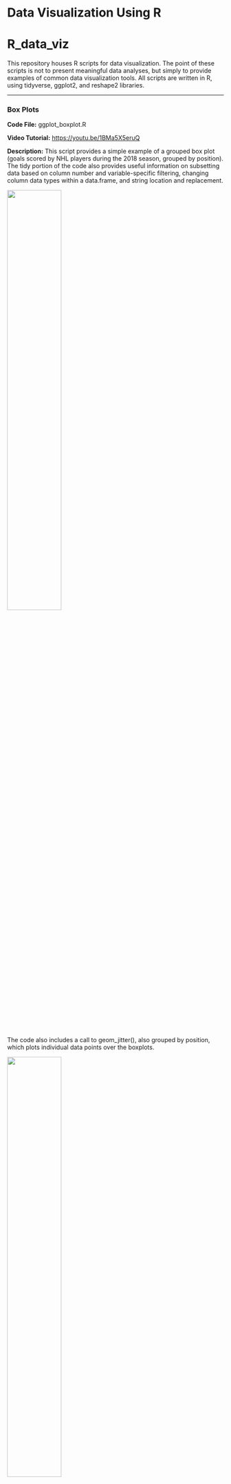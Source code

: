 # Data Visualization Using R
# R_data_viz
This repository houses R scripts for data visualization. The point of these scripts is not to present meaningful data analyses, but simply to provide examples of common data visualization tools. All scripts are written in R, using tidyverse, ggplot2, and reshape2 libraries.

---

### Box Plots
**Code File:** ggplot_boxplot.R

**Video Tutorial:** https://youtu.be/1BMa5X5eruQ

**Description:** This script provides a simple example of a grouped box plot (goals scored by NHL players during the 2018 season, grouped by position). The tidy portion of the code also provides useful information on subsetting data based on column number and variable-specific filtering, changing column data types within a data.frame, and string location and replacement. 

<img src="media/boxplot_basic.jpg" width="50%">

The code also includes a call to geom_jitter(), also grouped by position, which plots individual data points over the boxplots. 

<img src="media/boxplot_geompoint.jpg" width="50%">

---

### Box Plot + Connected Points
**Code File:** ggplot_point_boxplot_combo.R

**Video Tutorial:** https://www.youtube.com/watch?v=lIWE_7OS9N4&t=32s

**Description:** This script provides an example of grouped boxplots and connected points on a single plot. This type of figure can be used, for example, to show group- and individual-level responses to an intervention: 

<img src="media/Rplotpoint_boxplot_combo.png" width="50%">

---

### Violin Plots
**Code File:** ggplot_violin.R

**Description:** This script provides examples of a grouped violin plots, similar to the box plots above (goals scored by NHL players during the 2018 season, grouped by position). The tidy portion of the code also provides useful information on subsetting data based on column number and variable-specific filtering, changing column data types within a data.frame, and string location and replacement. 

<img src="media/violin_basic.jpg" width="45%"> <img src="media/violin_flipped.jpg" width="45%">

The code also includes a call to geom_boxplot(), also grouped by position, which adds box plots to each violin. 

<img src="media/violin_boxplot.jpg" width="50%">

---

### Line Plot
**Code File:** ggplot_lineplot.R

**Description:** This script provides a simple example of a line plot (high temperature across days of September in Birmingham, AL). The tidy portion of the code also provides useful information on subsetting data based on column number and variable-specific filtering, and changing column data types within a data.frame. 

<img src="media/lineplot_basic.jpg" width="50%">

---

### Scatter Plots
**Code File:** ggplot_scatterplot.R

**Video Tutorial:** https://youtu.be/XEgyC1Oz9KQ

**Description:** This script provides simple examples of scatter plots (goals scored versus time on ice by NHL players). The tidy portion of the code also provides useful information on subsetting data based on column number and variable-specific filtering, changing column data types within a data.frame, and string location and replacement. 
The script has an example of an ungrouped scatter plot:

<img src="media/scatter_basic.jpg" width="50%">

The code also includes an example of a grouped scatter plot (grouped by position): 

<img src="media/scatter_grouped_basic.jpg" width="50%">

Finally, the code includes a call to geom_smooth(), which adds a best fit line:

<img src="media/scatter_bfline.jpg" width="50%">

---

### Histograms
**Code File:** ggplot_histogram.R

**Video Tutorial:** https://youtu.be/Iax_qtK1XxM

**Description:** This script provides simple examples of histograms (goals scored in a season, across multiple seasons). The tidy portion of the code also provides useful information on subsetting data based on column number and variable-specific filtering, changing column data types within a data.frame, and string location and replacement. 
The script has an example of an ungrouped histogram:

<img src="media/histogram_basic.jpg" width="50%">

The code also includes an example of a grouped histogram (grouped by position, forward versus defense). Overlapping distributions can be shown as completely overlapping, dodged, or transparent: 

<img src="media/histogram_grouped_noidentity.jpg" width="30%"> <img src="media/histogram_grouped_dodge.jpg" width="30%"> <img src="media/histogram_grouped.jpg" width="30%">

Finally, the code includes a call to geom_density(), which includes a density distribution:

<img src="media/histogram_density.jpg" width="50%">

---

### Heat Mapped Correlation Matrix
**Code File:** ggplot_cormat.R

**Video Tutorial:** https://youtu.be/W9YMjvlRtCg

**Description:** This script provides an example of a heat mapped correlation matrix (from a large NHL dataset). The tidy portion of the code also provides useful information on subsetting data based on column number and variable-specific filtering, changing column data types within a data.frame, string location and replacement, and generating a correlation matrix. 
The script has an example of a simple matrix:

<img src="media/cormat_basic.jpg" width="50%">

The code also includes an example that plots the correlation coefficient in text over each correlation matrix position: 

<img src="media/cormat_numbs.jpg" width="50%">

---

### Ridgeline Plots
**Code File:**  ggplot_ridgeplot.R

**Video Tutorial:** https://youtu.be/3fuzBLlft9Q

**Description:** This script provides a simple example of a grouped ridgeline plot (average avocado prices across months in 2019 grouped by month). The tidy portion of the code also provides useful information on subsetting data using variable-specific filtering, changing column data types within a data.frame, string location and replacement, and adding column data using mutate(). 

<img src="media/ridgeplot_basic.png" width="50%">

---

### Facet Wrapping
**Code File:** ggplot_facetwrap_histos.R

**Description:** This script provides examples of facet wrapped histograms (distribution of goals within each NHL team during the 2018 season). The tidy portion of the code also provides useful information on subsetting data based on column number and variable-specific filtering, changing column data types within a data.frame, and string location and replacement. 
The script has an example of a simple facet wrap:

<img src="media/facet_wrap_basic.jpg" width="50%">

The code also includes examples with added complexity (grouping by a variable within each team and adding density): 

<img src="media/facet_wrap_grouped.jpg" width="50%" display="block"> 
<img src="media/facet_wrap_density.jpg" width="50%" display="block">
